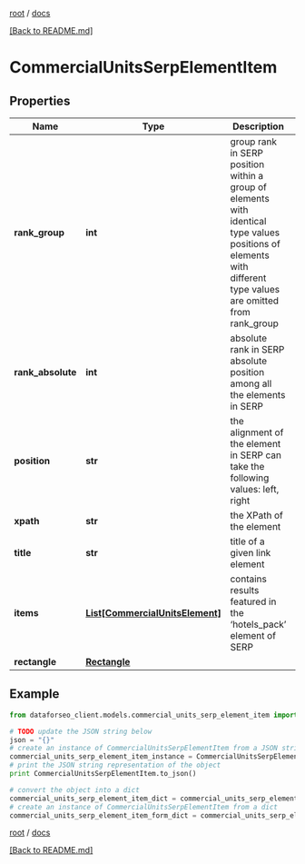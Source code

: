 [root](./../ "root") / [docs](./ "docs")

[[Back to README.md]](./../README.md "[Back to README.md]")

# CommercialUnitsSerpElementItem

## Properties

Name | Type | Description | Notes
------------ | ------------- | ------------- | -------------
**rank_group** | **int** | group rank in SERP position within a group of elements with identical type values positions of elements with different type values are omitted from rank_group | [optional]
**rank_absolute** | **int** | absolute rank in SERP absolute position among all the elements in SERP | [optional]
**position** | **str** | the alignment of the element in SERP can take the following values: left, right | [optional]
**xpath** | **str** | the XPath of the element | [optional]
**title** | **str** | title of a given link element | [optional]
**items** | [**List[CommercialUnitsElement]**](CommercialUnitsElement.md) | contains results featured in the ‘hotels_pack’ element of SERP | [optional]
**rectangle** | [**Rectangle**](Rectangle.md) |  | [optional]

## Example

```python
from dataforseo_client.models.commercial_units_serp_element_item import CommercialUnitsSerpElementItem

# TODO update the JSON string below
json = "{}"
# create an instance of CommercialUnitsSerpElementItem from a JSON string
commercial_units_serp_element_item_instance = CommercialUnitsSerpElementItem.from_json(json)
# print the JSON string representation of the object
print CommercialUnitsSerpElementItem.to_json()

# convert the object into a dict
commercial_units_serp_element_item_dict = commercial_units_serp_element_item_instance.to_dict()
# create an instance of CommercialUnitsSerpElementItem from a dict
commercial_units_serp_element_item_form_dict = commercial_units_serp_element_item.from_dict(commercial_units_serp_element_item_dict)
```

  

[root](./../ "root") / [docs](./ "docs")

[[Back to README.md]](./../README.md "[Back to README.md]")